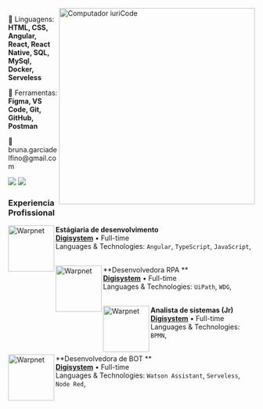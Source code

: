 
<img src="https://raw.githubusercontent.com/MicaelliMedeiros/micaellimedeiros/master/image/computer-illustration.png" min-width="400px" max-width="400px" width="400px" align="right" alt="Computador iuriCode">


<p align="left">
  🦄 Linguagens: <strong> HTML, CSS, Angular, React, React Native, SQL, MySql, Docker, Serveless </strong>
</p>

<p align="left">
  💼 Ferramentas: <strong>Figma, VS Code, Git, GitHub, Postman </strong>
</p>

<p align="left">
  💌 bruna.garciadelfino@gmail.com
</p>

<p align="left">
  <a href="#" alt="Gmail">
  <img src="https://img.shields.io/badge/-Gmail-FF0000?style=flat-square&labelColor=FF0000&logo=gmail&logoColor=white&link=bruna.garciadelfino@gmail.com" /></a>

  <a href="#" alt="Linkedin">
  <img src="https://img.shields.io/badge/-Linkedin-0e76a8?style=flat-square&logo=Linkedin&logoColor=white&link=https://www.linkedin.com/in/bruna-garcia-delfino-5a22bb181/" /></a>
  
  
  
  ### Experiencia Profissional 


[<img align="left" height="94px" width="94px" alt="Warpnet" src="https://images.sympla.com.br/5f733d814382b.png"/>](https://www.digisystem.com.br/)

**Estágiaria de desenvolvimento** \
[**Digisystem**](https://www.digisystem.com.br/) • Full-time \
Languages & Technologies: `Angular`, `TypeScript`, `JavaScript`,\
<br/>
  
[<img align="left" height="94px" width="94px" alt="Warpnet" src="https://images.sympla.com.br/5f733d814382b.png"/>](https://www.digisystem.com.br/)

**Desenvolvedora RPA ** \
[**Digisystem**](https://www.digisystem.com.br/) • Full-time \
Languages & Technologies: `UiPath`, `WDG`,\
<br/>


[<img align="left" height="94px" width="94px" alt="Warpnet" src="https://images.sympla.com.br/5f733d814382b.png"/>](https://www.digisystem.com.br/)

**Analista de sistemas (Jr)** \
[**Digisystem**](https://www.digisystem.com.br/) • Full-time \
Languages & Technologies: `BPMN`,\
<br/>
  
[<img align="left" height="94px" width="94px" alt="Warpnet" src="https://images.sympla.com.br/5f733d814382b.png"/>](https://www.digisystem.com.br/)

**Desenvolvedora de BOT ** \
[**Digisystem**](https://www.digisystem.com.br/) • Full-time \
Languages & Technologies: `Watson Assistant`, `Serveless`, `Node Red`,\
<br/>


  
</p>  
